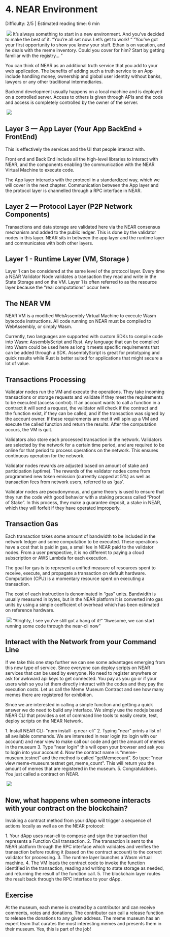 # 4. NEAR Environment
<Difficulty> Difficulty: 2/5 | Estimated reading time: 6 min </Difficulty>

<Image>
    <img src="/images/chap_4.png">
</Image>

<Spacer />
<narrativeText>
It’s always something to start in a new environment. And you’ve decided to make the best of it.
<Spacer />
“You’re all set now. Let’s get to work! “
<Spacer />
“You’ve got your first opportunity to show you know your stuff. Ethan is on vacation, and he deals with the meme inventory. Could you cover for him? Start by getting familiar with the registry… ”

</narrativeText>
<Spacer />

You can think of NEAR as an additional truth service that you add to your web application.
The benefits of adding such a truth service to an App include handling money, ownership and global user identity without banks, lawyers or any other traditional intermediaries.

Backend development usually happens on a local machine and is deployed on a controlled server. Access to others is given through APIs and the code and access is completely controlled by the owner of the server.

<Image>
    <img src="/images/chap_4_1.png">
</Image>

## Layer 3 — App Layer (Your App BackEnd + FrontEnd)
This is effectively the services and the UI that people interact with.

Front end and Back End include all the high-level libraries to interact with NEAR, and the components enabling the communication with the NEAR Virtual Machine to execute code.

The App layer interacts with the protocol in a standardized way, which we will cover in the next chapter. Communication between the App layer and the protocol layer is channelled through a RPC interface in NEAR.

## Layer 2 — Protocol Layer (P2P Network Components)
Transactions and data storage are validated here via the NEAR consensus mechanism and added to the public ledger. This is done by the validator nodes in this layer. NEAR sits in between the app layer and the runtime layer and communicates with both other layers.

## Layer 1 - Runtime Layer (VM, Storage )
Layer 1 can be considered at the same level of the protocol layer. Every time a  NEAR Validator Node validates a transaction they read and write in the State Storage and on the VM. Layer 1 is often referred to as the resource layer because the “real computations” occur here.

## The NEAR VM
NEAR VM is  a modified WebAssembly Virtual Machine to execute Wasm bytecode instructions. All code running on NEAR must be compiled to WebAssembly, or simply Wasm.

Currently, two languages are supported with custom SDKs to compile code into Wasm: AssemblyScript and Rust. Any language that can be compiled into Wasm could be used here as long it meets specific requirements that can be added through a SDK. AssemblyScript is great for prototyping and quick results while Rust is better suited for applications that might secure a lot of value.

## Transactions Processing
Validator nodes run the VM and execute the operations. They take incoming transactions or storage requests and validate if they meet the requirements to be executed (access control). If an account wants to call a function in a contract it will send a request, the validator will check if the contract and the function exist, if they can be called, and if the transaction was signed by the account owner. If these requirements are met it will spin up a VM and execute the called function and return the results. After the computation occurs, the VM is quit.

Validators also store each processed transaction in the network. Validators are selected by the network for a certain time period, and are required to be online for that period to process operations on the network. This ensures continuous operation for the network.

Validator nodes rewards are adjusted based on amount of stake and participation (uptime). The rewards of the validator nodes come from programmed new token emission (currently capped at 5%) as well as transaction fees from network users, referred to as ‘gas’.

Validator nodes are pseudonymous, and game theory is used to ensure that they run the code with good behavior with a staking process called “Proof of Stake”. In this process, they make a guarantee deposit, a stake in NEAR, which they will forfeit if they have operated improperly.

## Transaction Gas
Each transaction takes some amount of bandwidth to be included in the network ledger  and some computation to be executed. These operations have a cost that is paid in gas, a small fee in NEAR paid to the validator nodes. From a user perspective, it is no different to paying a cloud subscription or AWS Lambda for each execution.

The goal for gas is to represent a unified measure of resources spent to receive, execute, and propagate a transaction on default hardware. Computation (CPU) is a momentary resource spent on executing a transaction.  

The cost of each instruction is denominated in “gas” units.  Bandwidth is usually measured in bytes, but in the NEAR platform it is converted into gas units by using a simple coefficient of overhead which has been estimated on reference hardware.

<Image>
    <img src="/images/chap_4_2.png">
</Image>

<Spacer />
<narrativeText>
“Alrighty, I see you’ve still got a hang of it!”
<Spacer />
“Awesome, we can start running some code through the near-cli now”

</narrativeText>
<Spacer />

## Interact with the Network  from your Command Line
If we take this one step further we can see some advantages emerging from this new type of service. Since everyone can deploy scripts on NEAR services that can be used by everyone. No need to register anywhere or ask for awkward api keys to get connected. You pay as you go or if your users wish so you let them directly interact with the codes and they pay the execution costs.
Let us call the Meme Museum Contract and see how many memes there are registered for exhibition.

Since we are interested in calling a simple function and getting a quick answer we do need to build any interface. We simply use the nodejs based NEAR CLI that provides a set of command line tools to easily create, test, deploy scripts on the NEAR Network.

 1\. Install NEAR CLI: "npm install -g near-cli"
 2\. Typing "near" prints a list of all available commands. We are interested in near login (to login with our account) and near view to make call our code and get the amount of memes in the museum
 3\. Type "near login" this will open your browser and ask you to login into your account
 4\. Now the contract name is “meme-museum.testnet” and the method is called “getMemecount”. So type: "near view meme-museum.testnet get_meme_count". This will return you the amount of memes that are registered in the museum.
 5\. Congratulations. You just called a contract on NEAR.

 <Image>
     <img src="/images/chap_4_3.png">
 </Image>

<Spacer />

## Now, what happens when someone interacts with  your contract on the blockchain?

Invoking a contract method from your dApp will trigger a sequence of actions locally as well as on the NEAR protocol:

1\. Your dApp uses near-cli to compose and sign the transaction that represents a Function Call transaction.
2\. The transaction is sent to the NEAR platform through the RPC interface which validates and verifies the transaction before routing it (based on the contract account) to the correct validator for processing.
3\. The runtime layer launches a Wasm virtual machine.
4\. The VM loads the contract code to invoke the function identified in the transaction, reading and writing to state storage as needed, and returning the result of the function call.
5\. The blockchain layer routes the result back through the RPC interface to your dApp.

## Exercise
At the museum, each meme is created by a contributor and can receive comments, votes and donations. The contributor can call a release function to release the donations to any given address. The meme museum has an expert team that curates the most interesting memes and presents them in their museum. Yes, this is part of the job!